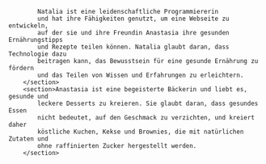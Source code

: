 
            Natalia ist eine leidenschaftliche Programmiererin
            und hat ihre Fähigkeiten genutzt, um eine Webseite zu entwickeln,
            auf der sie und ihre Freundin Anastasia ihre gesunden Ernährungstipps
            und Rezepte teilen können. Natalia glaubt daran, dass Technologie dazu
            beitragen kann, das Bewusstsein für eine gesunde Ernährung zu fördern
            und das Teilen von Wissen und Erfahrungen zu erleichtern.
        </section>
        <section>Anastasia ist eine begeisterte Bäckerin und liebt es, gesunde und
            leckere Desserts zu kreieren. Sie glaubt daran, dass gesundes Essen
            nicht bedeutet, auf den Geschmack zu verzichten, und kreiert daher
            köstliche Kuchen, Kekse und Brownies, die mit natürlichen Zutaten und
            ohne raffinierten Zucker hergestellt werden.
        </section>
    
